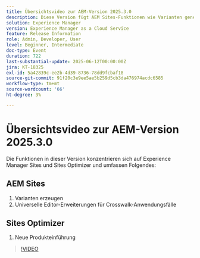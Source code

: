 ```yaml
---
title: Übersichtsvideo zur AEM-Version 2025.3.0
description: Diese Version fügt AEM Sites-Funktionen wie Varianten generieren, Cross-Walk-Unterstützung im universellen Editor und eine neue Produkteinführung in Sites Optimizer hinzu.
solution: Experience Manager
version: Experience Manager as a Cloud Service
feature: Release Information
role: Admin, Developer, User
level: Beginner, Intermediate
doc-type: Event
duration: 722
last-substantial-update: 2025-06-12T00:00:00Z
jira: KT-18325
exl-id: 5a42839c-ee2b-4d39-8736-78dd9fcbaf18
source-git-commit: 91f20c3e9ee5ae5b259d5cb3da476974acdc6585
workflow-type: tm+mt
source-wordcount: '66'
ht-degree: 3%

---
```


# Übersichtsvideo zur AEM-Version 2025.3.0

Die Funktionen in dieser Version konzentrieren sich auf Experience Manager Sites und Sites Optimizer und umfassen Folgendes:

## AEM Sites

1. Varianten erzeugen
1. Universelle Editor-Erweiterungen für Crosswalk-Anwendungsfälle

## Sites Optimizer

1. Neue Produkteinführung

>[!VIDEO](https://video.tv.adobe.com/v/3463874/?learn=on&enablevpops&captions=ger)
